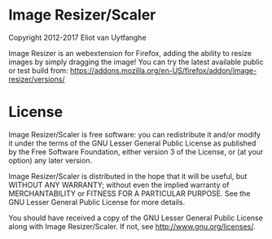 Image Resizer/Scaler
=====
Copyright 2012-2017 Eliot van Uytfanghe

Image Resizer is an webextension for Firefox, adding the ability to resize images by simply dragging the image!
You can try the latest available public or test build from: https://addons.mozilla.org/en-US/firefox/addon/image-resizer/versions/

License
=====
Image Resizer/Scaler is free software: you can redistribute it and/or modify
it under the terms of the GNU Lesser General Public License as published by
the Free Software Foundation, either version 3 of the License, or
(at your option) any later version.

Image Resizer/Scaler is distributed in the hope that it will be useful,
but WITHOUT ANY WARRANTY; without even the implied warranty of
MERCHANTABILITY or FITNESS FOR A PARTICULAR PURPOSE. See the
GNU Lesser General Public License for more details.

You should have received a copy of the GNU Lesser General Public License
along with Image Resizer/Scaler. If not, see <http://www.gnu.org/licenses/>.
